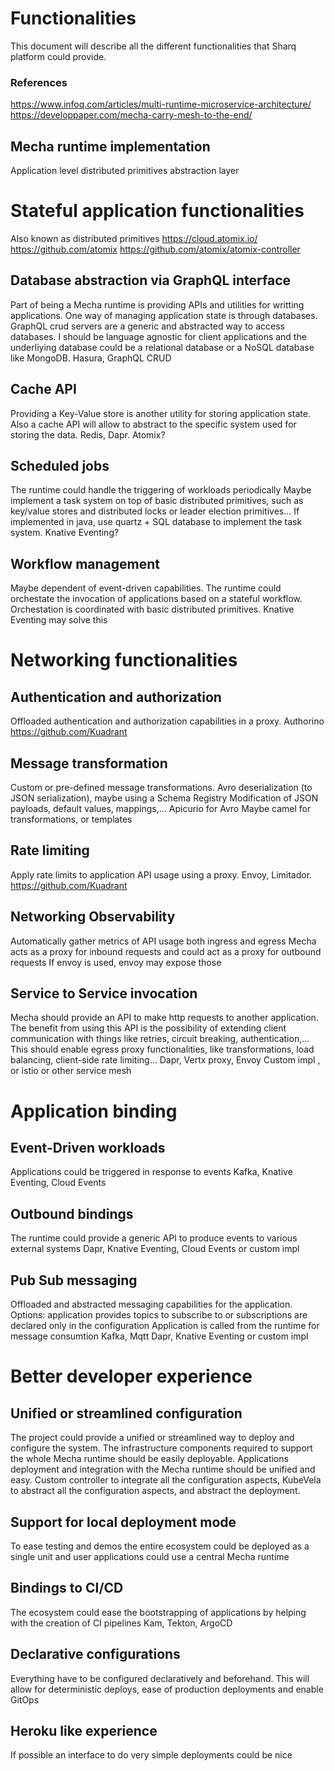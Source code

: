 # Functionalities
This document will describe all the different functionalities that 
Sharq platform could provide.

### References
https://www.infoq.com/articles/multi-runtime-microservice-architecture/
https://developpaper.com/mecha-carry-mesh-to-the-end/

## Mecha runtime implementation
Application level distributed primitives abstraction layer

# Stateful application functionalities
Also known as distributed primitives 
https://cloud.atomix.io/
https://github.com/atomix
https://github.com/atomix/atomix-controller

## Database abstraction via GraphQL interface
Part of being a Mecha runtime is providing APIs and utilities for
writting applications. 
One way of managing application state is through databases. 
GraphQL crud servers are a generic and abstracted way to access databases.
I should be language agnostic for client applications and the underliying database could be a relational database or a NoSQL database like MongoDB.
Hasura, GraphQL CRUD

## Cache API
Providing a Key-Value store is another utility for storing application state.
Also a cache API will allow to abstract to the specific system used for storing the data.
Redis, Dapr. Atomix?

## Scheduled jobs
The runtime could handle the triggering of workloads periodically
Maybe implement a task system on top of basic distributed primitives, such as key/value stores and distributed locks or leader election primitives...
If implemented in java, use quartz + SQL database to implement the task system.
Knative Eventing?

## Workflow management
Maybe dependent of event-driven capabilities.
The runtime could orchestate the invocation of applications based on a stateful workflow.
Orchestation is coordinated with basic distributed primitives.
Knative Eventing may solve this

# Networking functionalities

## Authentication and authorization
Offloaded authentication and authorization capabilities in a proxy.
Authorino
https://github.com/Kuadrant

## Message transformation
Custom or pre-defined message transformations.
Avro deserialization (to JSON serialization), maybe using a Schema Registry
Modification of JSON payloads, default values, mappings,...
Apicurio for Avro
Maybe camel for transformations, or templates

## Rate limiting
Apply rate limits to application API usage using a proxy.
Envoy, Limitador.
https://github.com/Kuadrant

## Networking Observability
Automatically gather metrics of API usage both ingress and egress
Mecha acts as a proxy for inbound requests and could act as a proxy for outbound requests
If envoy is used, envoy may expose those

## Service to Service invocation
Mecha should provide an API to make http requests to another application.
The benefit from using this API is the possibility of extending client communication with things like retries, circuit breaking, authentication,...
This should enable egress proxy functionalities, like transformations, load balancing, client-side rate limiting...
Dapr, Vertx proxy, Envoy
Custom impl , or istio or other service mesh

# Application binding

## Event-Driven workloads
Applications could be triggered in response to events
Kafka, Knative Eventing, Cloud Events

## Outbound bindings
The runtime could provide a generic API to produce events to various external systems
Dapr, Knative Eventing, Cloud Events or custom impl

## Pub Sub messaging
Offloaded and abstracted messaging capabilities for the application.
Options: application provides topics to subscribe to or subscriptions are declared only in the configuration
Application is called from the runtime for message consumtion
Kafka, Mqtt
Dapr, Knative Eventing or custom impl

# Better developer experience

## Unified or streamlined configuration
The project could provide a unified or streamlined way to deploy and configure the system.
The infrastructure components required to support the whole Mecha runtime should be easily deployable.
Applications deployment and integration with the Mecha runtime should be unified and easy.
Custom controller to integrate all the configuration aspects,
KubeVela to abstract all the configuration aspects, and abstract the deployment.

## Support for local deployment mode
To ease testing and demos the entire ecosystem could be deployed as a single unit and user applications 
could use a central Mecha runtime

## Bindings to CI/CD
The ecosystem could ease the bootstrapping of applications by helping with the creation of CI pipelines
Kam, Tekton, ArgoCD

## Declarative configurations
Everything have to be configured declaratively and beforehand.
This will allow for deterministic deploys, ease of production deployments and enable GitOps

## Heroku like experience
If possible an interface to do very simple deployments could be nice